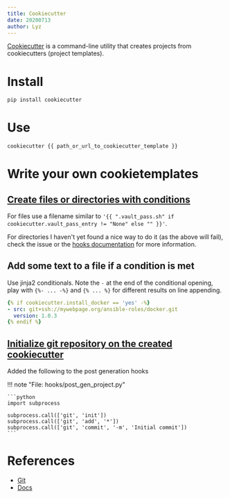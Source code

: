 ```yaml
---
title: Cookiecutter
date: 20200713
author: Lyz
---
```


[Cookiecutter](https://github.com/cookiecutter/cookiecutter) is a command-line
utility that creates projects from cookiecutters (project templates).

# Install

```bash
pip install cookiecutter
```

# Use

```bash
cookiecutter {{ path_or_url_to_cookiecutter_template }}
```

# Write your own cookietemplates

## [Create files or directories with conditions](https://github.com/cookiecutter/cookiecutter/issues/723)

For files use a filename similar to `'{{ ".vault_pass.sh" if
cookiecutter.vault_pass_entry != "None" else "" }}'`.

For directories I haven't yet found a nice way to do it (as the above will
fail), check the issue or the [hooks
documentation](https://cookiecutter.readthedocs.io/en/latest/advanced/hooks.html#example-conditional-files-directories)
for more information.

## Add some text to a file if a condition is met

Use jinja2 conditionals. Note the `-` at the end of the conditional opening,
play with `{%- ... -%}` and `{% ... %}` for different results on line appending.

```yaml
{% if cookiecutter.install_docker == 'yes' -%}
- src: git+ssh://mywebpage.org/ansible-roles/docker.git
  version: 1.0.3
{% endif %}
```

## [Initialize git repository on the created cookiecutter](https://stackoverflow.com/questions/38556622/create-a-git-versioned-project-with-cookiecutter)

Added the following to the post generation hooks

!!! note "File: hooks/post_gen_project.py"

    ```python
    import subprocess

    subprocess.call(['git', 'init'])
    subprocess.call(['git', 'add', '*'])
    subprocess.call(['git', 'commit', '-m', 'Initial commit'])
    ```

# References

* [Git](https://github.com/cookiecutter/cookiecutter)
* [Docs](https://cookiecutter.readthedocs.io/)

